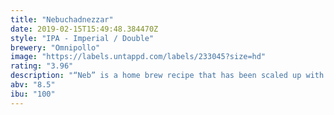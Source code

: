 ```yaml
---
title: "Nebuchadnezzar"
date: 2019-02-15T15:49:48.384470Z
style: "IPA - Imperial / Double"
brewery: "Omnipollo"
image: "https://labels.untappd.com/labels/233045?size=hd"
rating: "3.96"
description: "“Neb” is a home brew recipe that has been scaled up with no consideration to economies of scale. Some say idiotic, and as an economist I would have to agree. Get fresh or die trying.   Henok"
abv: "8.5"
ibu: "100"
---
```


